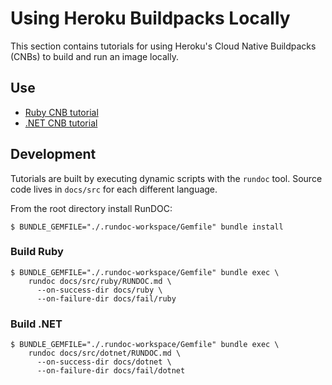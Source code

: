 # Using Heroku Buildpacks Locally

This section contains tutorials for using Heroku's Cloud Native Buildpacks (CNBs) to build and run an image locally.

## Use

- [Ruby CNB tutorial](docs/ruby/README.md)
- [.NET CNB tutorial](docs/dotnet/README.md)

## Development

Tutorials are built by executing dynamic scripts with the `rundoc` tool. Source code lives in `docs/src` for each different language.

From the root directory install RunDOC:

```
$ BUNDLE_GEMFILE="./.rundoc-workspace/Gemfile" bundle install
```

### Build Ruby

```
$ BUNDLE_GEMFILE="./.rundoc-workspace/Gemfile" bundle exec \
    rundoc docs/src/ruby/RUNDOC.md \
      --on-success-dir docs/ruby \
      --on-failure-dir docs/fail/ruby
```

### Build .NET


```
$ BUNDLE_GEMFILE="./.rundoc-workspace/Gemfile" bundle exec \
    rundoc docs/src/dotnet/RUNDOC.md \
      --on-success-dir docs/dotnet \
      --on-failure-dir docs/fail/dotnet
```
